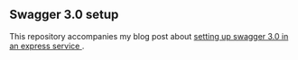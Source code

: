 ## Swagger 3.0 setup

This repository accompanies my blog post about [setting up swagger 3.0 in an express service ](https://nikhilvijayan.com/open-api-swagger-3-setup).

